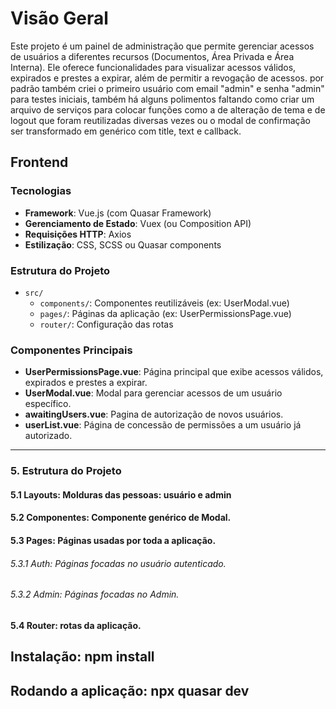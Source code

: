 # Visão Geral

Este projeto é um painel de administração que permite gerenciar acessos de usuários a diferentes recursos (Documentos, Área Privada e Área Interna). Ele oferece funcionalidades para visualizar acessos válidos, expirados e prestes a expirar, além de permitir a revogação de acessos.
por padrão também criei o primeiro usuário com email "admin" e senha "admin" para testes iniciais, também há alguns polimentos faltando como criar um arquivo de serviços para colocar funções como a de alteração de tema e de logout que foram reutilizadas diversas vezes ou o modal de confirmação ser transformado em genérico com title, text e callback.

## Frontend

### Tecnologias

- **Framework**: Vue.js (com Quasar Framework)
- **Gerenciamento de Estado**: Vuex (ou Composition API)
- **Requisições HTTP**: Axios
- **Estilização**: CSS, SCSS ou Quasar components

### Estrutura do Projeto

- `src/`
  - `components/`: Componentes reutilizáveis (ex: UserModal.vue)
  - `pages/`: Páginas da aplicação (ex: UserPermissionsPage.vue)
  - `router/`: Configuração das rotas

### Componentes Principais

- **UserPermissionsPage.vue**: Página principal que exibe acessos válidos, expirados e prestes a expirar.
- **UserModal.vue**: Modal para gerenciar acessos de um usuário específico.
- **awaitingUsers.vue**: Pagina de autorização de novos usuários.
- **userList.vue**: Página de concessão de permissões a um usuário já autorizado.

---

### 5. Estrutura do Projeto

#### 5.1 Layouts: Molduras das pessoas: usuário e admin

#### 5.2 Componentes: Componente genérico de Modal.

#### 5.3 Pages: Páginas usadas por toda a aplicação.

###### 5.3.1 Auth: Páginas focadas no usuário autenticado.

###### 5.3.2 Admin: Páginas focadas no Admin.

#### 5.4 Router: rotas da aplicação.

## Instalação: npm install

## Rodando a aplicação: npx quasar dev
